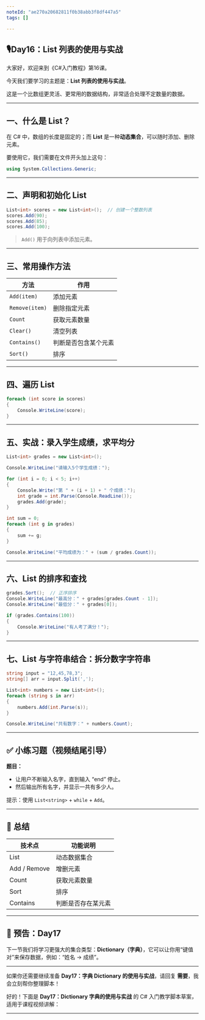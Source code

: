 ```yaml
---
noteId: "ae270a20682811f0b38abb3f8df447a5"
tags: []

---
```





## 🎙️Day16：List 列表的使用与实战

大家好，欢迎来到《C#入门教程》第16课。

今天我们要学习的主题是：**List 列表的使用与实战**。

这是一个比数组更灵活、更常用的数据结构，非常适合处理不定数量的数据。

---

## 一、什么是 List？

在 C# 中，数组的长度是固定的；而 **List<T>** 是一种**动态集合**，可以随时添加、删除元素。

要使用它，我们需要在文件开头加上这句：

```csharp
using System.Collections.Generic;
```

---

## 二、声明和初始化 List

```csharp
List<int> scores = new List<int>();  // 创建一个整数列表
scores.Add(90);
scores.Add(85);
scores.Add(100);
```

> `Add()` 用于向列表中添加元素。

---

## 三、常用操作方法

| 方法             | 作用         |
| -------------- | ---------- |
| `Add(item)`    | 添加元素       |
| `Remove(item)` | 删除指定元素     |
| `Count`        | 获取元素数量     |
| `Clear()`      | 清空列表       |
| `Contains()`   | 判断是否包含某个元素 |
| `Sort()`       | 排序         |

---

## 四、遍历 List

```csharp
foreach (int score in scores)
{
    Console.WriteLine(score);
}
```

---

## 五、实战：录入学生成绩，求平均分

```csharp
List<int> grades = new List<int>();

Console.WriteLine("请输入5个学生成绩：");

for (int i = 0; i < 5; i++)
{
    Console.Write("第 " + (i + 1) + " 个成绩：");
    int grade = int.Parse(Console.ReadLine());
    grades.Add(grade);
}

int sum = 0;
foreach (int g in grades)
{
    sum += g;
}

Console.WriteLine("平均成绩为：" + (sum / grades.Count));
```

---

## 六、List 的排序和查找

```csharp
grades.Sort();  // 正序排序
Console.WriteLine("最高分：" + grades[grades.Count - 1]);
Console.WriteLine("最低分：" + grades[0]);
```

```csharp
if (grades.Contains(100))
{
    Console.WriteLine("有人考了满分！");
}
```

---

## 七、List 与字符串结合：拆分数字字符串

```csharp
string input = "12,45,78,3";
string[] arr = input.Split(',');

List<int> numbers = new List<int>();
foreach (string s in arr)
{
    numbers.Add(int.Parse(s));
}

Console.WriteLine("共有数字：" + numbers.Count);
```

---

## ✅ 小练习题（视频结尾引导）

**题目：**

* 让用户不断输入名字，直到输入 “end” 停止。
* 然后输出所有名字，并显示一共有多少人。

提示：使用 `List<string>` + `while` + `Add`。

---

## 📌 总结

| 技术点          | 功能说明      |
| ------------ | --------- |
| List<T>      | 动态数据集合    |
| Add / Remove | 增删元素      |
| Count        | 获取元素数量    |
| Sort         | 排序        |
| Contains     | 判断是否存在某元素 |

---

## 🔮 预告：Day17

下一节我们将学习更强大的集合类型：**Dictionary（字典）**，它可以让你用“键值对”来保存数据，例如：“姓名 → 成绩”。

---

如果你还需要继续准备 **Day17：字典 Dictionary 的使用与实战**，请回复 **需要**，我会立刻帮你整理脚本！

好的！下面是 **Day17：Dictionary 字典的使用与实战** 的 C# 入门教学脚本草案，适用于课程视频讲解：

---

